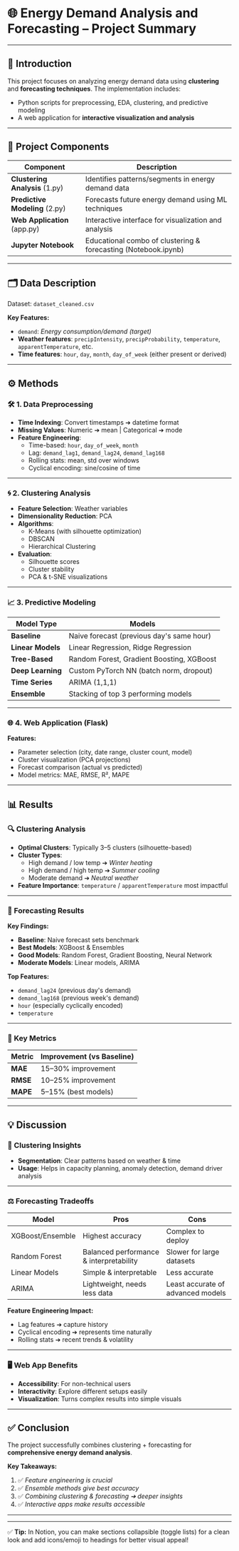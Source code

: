 # 🌐 **Energy Demand Analysis and Forecasting – Project Summary**

---

## 🔎 **Introduction**

This project focuses on analyzing energy demand data using **clustering** and **forecasting techniques**. The implementation includes:

- Python scripts for preprocessing, EDA, clustering, and predictive modeling
- A web application for **interactive visualization and analysis**

---

## 🧩 **Project Components**

| **Component** | **Description** |
| --- | --- |
| **Clustering Analysis** (1.py) | Identifies patterns/segments in energy demand data |
| **Predictive Modeling** (2.py) | Forecasts future energy demand using ML techniques |
| **Web Application** (app.py) | Interactive interface for visualization and analysis |
| **Jupyter Notebook** | Educational combo of clustering & forecasting (Notebook.ipynb) |

---

## 🗂️ **Data Description**

Dataset: `dataset_cleaned.csv`

**Key Features:**

- `demand`: *Energy consumption/demand (target)*
- **Weather features**: `precipIntensity`, `precipProbability`, `temperature`, `apparentTemperature`, etc.
- **Time features**: `hour`, `day`, `month`, `day_of_week` (either present or derived)

---

## ⚙️ **Methods**

### 🛠️ 1. **Data Preprocessing**

- **Time Indexing**: Convert timestamps ➔ datetime format
- **Missing Values**: Numeric ➔ mean | Categorical ➔ mode
- **Feature Engineering**:
    - Time-based: `hour`, `day_of_week`, `month`
    - Lag: `demand_lag1`, `demand_lag24`, `demand_lag168`
    - Rolling stats: mean, std over windows
    - Cyclical encoding: sine/cosine of time

---

### 🌀 2. **Clustering Analysis**

- **Feature Selection**: Weather variables
- **Dimensionality Reduction**: PCA
- **Algorithms**:
    - K-Means (with silhouette optimization)
    - DBSCAN
    - Hierarchical Clustering
- **Evaluation**:
    - Silhouette scores
    - Cluster stability
    - PCA & t-SNE visualizations

---

### 📈 3. **Predictive Modeling**

| **Model Type** | **Models** |
| --- | --- |
| **Baseline** | Naive forecast (previous day's same hour) |
| **Linear Models** | Linear Regression, Ridge Regression |
| **Tree-Based** | Random Forest, Gradient Boosting, XGBoost |
| **Deep Learning** | Custom PyTorch NN (batch norm, dropout) |
| **Time Series** | ARIMA (1,1,1) |
| **Ensemble** | Stacking of top 3 performing models |

---

### 🌐 4. **Web Application (Flask)**

**Features:**

- Parameter selection (city, date range, cluster count, model)
- Cluster visualization (PCA projections)
- Forecast comparison (actual vs predicted)
- Model metrics: MAE, RMSE, R², MAPE

---

## 📊 **Results**

### 🔍 Clustering Analysis

- **Optimal Clusters**: Typically 3–5 clusters (silhouette-based)
- **Cluster Types**:
    - High demand / low temp ➔ *Winter heating*
    - High demand / high temp ➔ *Summer cooling*
    - Moderate demand ➔ *Neutral weather*
- **Feature Importance**: `temperature` / `apparentTemperature` most impactful

---

### 🔮 Forecasting Results

**Key Findings:**

- **Baseline**: Naive forecast sets benchmark
- **Best Models**: XGBoost & Ensembles
- **Good Models**: Random Forest, Gradient Boosting, Neural Network
- **Moderate Models**: Linear models, ARIMA

**Top Features:**

- `demand_lag24` (previous day's demand)
- `demand_lag168` (previous week's demand)
- `hour` (especially cyclically encoded)
- `temperature`

---

### 📏 Key Metrics

| **Metric** | **Improvement (vs Baseline)** |
| --- | --- |
| **MAE** | 15–30% improvement |
| **RMSE** | 10–25% improvement |
| **MAPE** | 5–15% (best models) |

---

## 💡 **Discussion**

### 🔑 Clustering Insights

- **Segmentation**: Clear patterns based on weather & time
- **Usage**: Helps in capacity planning, anomaly detection, demand driver analysis

---

### ⚖️ Forecasting Tradeoffs

| **Model** | **Pros** | **Cons** |
| --- | --- | --- |
| XGBoost/Ensemble | Highest accuracy | Complex to deploy |
| Random Forest | Balanced performance & interpretability | Slower for large datasets |
| Linear Models | Simple & interpretable | Less accurate |
| ARIMA | Lightweight, needs less data | Least accurate of advanced models |

**Feature Engineering Impact:**

- Lag features ➔ capture history
- Cyclical encoding ➔ represents time naturally
- Rolling stats ➔ recent trends & volatility

---

### 🖥️ Web App Benefits

- **Accessibility**: For non-technical users
- **Interactivity**: Explore different setups easily
- **Visualization**: Turns complex results into simple visuals

---

## ✅ **Conclusion**

The project successfully combines clustering + forecasting for **comprehensive energy demand analysis**.

**Key Takeaways:**

1. ✅ *Feature engineering is crucial*
2. ✅ *Ensemble methods give best accuracy*
3. ✅ *Combining clustering & forecasting ➔ deeper insights*
4. ✅ *Interactive apps make results accessible*

---

---

✅ **Tip:** In Notion, you can make sections collapsible (toggle lists) for a clean look and add icons/emoji to headings for better visual appeal!
